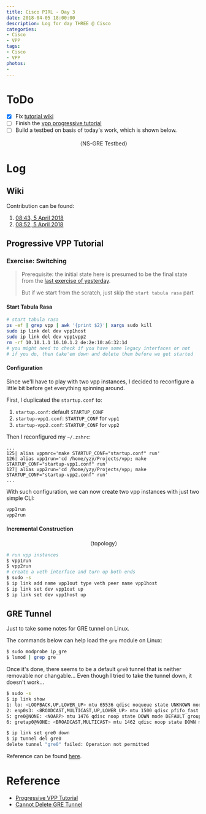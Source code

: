 ```yaml
---
title: Cisco PIRL - Day 3
date: 2018-04-05 18:00:00
description: Log for day THREE @ Cisco
categories:
- Cisco
- VPP
tags:
- Cisco
- VPP
photos:
-
---
```


# ToDo

- [x] Fix [tutorial wiki](https://wiki.fd.io/view/VPP/Progressive_VPP_Tutorial#Skills_to_be_Learned_2)
- [ ] Finish the [vpp progressive tutorial](https://wiki.fd.io/view/VPP/Progressive_VPP_Tutorial#Skills_to_be_Learned_2)
- [ ] Build a testbed on basis of today's work, which is shown below.

<div align="center">
<img src="https://www.zhiyuanyao.com/assets/images/X/cisco-intern/ns-gre-testbed.jpeg" alt=""/>
（NS-GRE Testbed）
</div>

# Log

## Wiki

Contribution can be found:
1. [08:43, 5 April 2018](https://wiki.fd.io/index.php?title=VPP/Progressive_VPP_Tutorial&oldid=7330)
2. [08:52, 5 April 2018](https://wiki.fd.io/index.php?title=VPP/Progressive_VPP_Tutorial&oldid=7331)

## Progressive VPP Tutorial

### Exercise: Switching

> Prerequisite: the initial state here is presumed to be the final state from the [last exercise of yesterday](https://www.zhiyuanyao.com/cisco/vpp/2018/04/04/cisco-intern-002/#GRE-Tunnel).
> 
> But if we start from the scratch, just skip the `start tabula rasa` part

#### Start Tabula Rasa

```bash
# start tabula rasa
ps -ef | grep vpp | awk '{print $2}'| xargs sudo kill
sudo ip link del dev vpp1host
sudo ip link del dev vpp1vpp2
rm -rf 10.10.1.1 10.10.1.2 de:2e:10:a6:32:1d
# you might need to check if you have some legacy interfaces or not
# if you do, then take'em down and delete them before we get started
```

#### Configuration

Since we'll have to play with two vpp instances, I decided to reconfigure a little bit before get everything spinning around.

First, I duplicated the `startup.conf` to:

1. `startup.conf`: default `STARTUP_CONF`
2. `startup-vpp1.conf`: `STARTUP_CONF` for `vpp1`
3. `startup-vpp2.conf`: `STARTUP_CONF` for `vpp2`

Then I reconfigured my `~/.zshrc`:

```
...
125| alias vppmrc='make STARTUP_CONF="startup.conf" run'
126| alias vpp1run='cd /home/yzy/Projects/vpp; make STARTUP_CONF="startup-vpp1.conf" run'
127| alias vpp2run='cd /home/yzy/Projects/vpp; make STARTUP_CONF="startup-vpp2.conf" run'
...
```

With such configuration, we can now create two vpp instances with just two simple CLI:

```bash
vpp1run
vpp2run
```

#### Incremental Construction

<div align="center">
<img src="https://wiki.fd.io/images/b/bd/Switching_Topology.jpg" alt=""/>
（topology）
</div>

```bash
# run vpp instances
$ vpp1run
$ vpp2run
# create a veth interface and turn up both ends
$ sudo -s
$ ip link add name vpp1out type veth peer name vpp1host
$ ip link set dev vpp1out up
$ ip link set dev vpp1host up

```

## GRE Tunnel

Just to take some notes for GRE tunnel on Linux.

The commands below can help load the `gre` module on Linux:

```bash
$ sudo modprobe ip_gre
$ lsmod | grep gre
```

Once it's done, there seems to be a default `gre0` tunnel that is neither removable nor changable... Even though I tried to take the tunnel down, it doesn't work...

```bash
$ sudo -s
$ ip link show
1: lo: <LOOPBACK,UP,LOWER_UP> mtu 65536 qdisc noqueue state UNKNOWN mode DEFAULT group default qlen 1000
2: enp0s3: <BROADCAST,MULTICAST,UP,LOWER_UP> mtu 1500 qdisc pfifo_fast state UP mode DEFAULT group default qlen 1000
5: gre0@NONE: <NOARP> mtu 1476 qdisc noop state DOWN mode DEFAULT group default qlen 1000
6: gretap0@NONE: <BROADCAST,MULTICAST> mtu 1462 qdisc noop state DOWN mode DEFAULT group default qlen 1000

$ ip link set gre0 down
$ ip tunnel del gre0
delete tunnel "gre0" failed: Operation not permitted
```

Reference can be found [here](https://serverfault.com/questions/247767/cannot-delete-gre-tunnel).

# Reference

- [Progressive VPP Tutorial](https://wiki.fd.io/view/VPP/Progressive_VPP_Tutorial#Skills_to_be_Learned_2)
- [Cannot Delete GRE Tunnel](https://serverfault.com/questions/247767/cannot-delete-gre-tunnel)